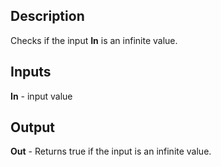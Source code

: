 ## Description
Checks if the input **In** is an infinite value.

## Inputs
**In** - input value

## Output
**Out** - Returns true if the input is an infinite value.